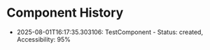 # Component History

- 2025-08-01T16:17:35.303106: TestComponent - Status: created, Accessibility: 95%
